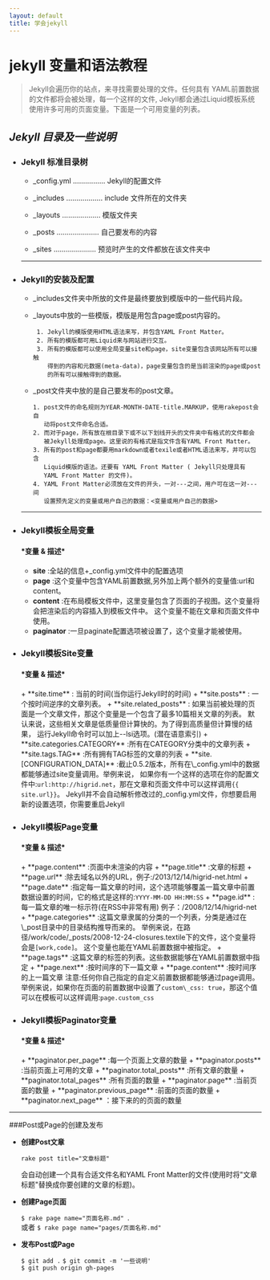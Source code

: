 ```yaml
---
layout: default
title: 学会jekyll
---
```


jekyll 变量和语法教程
=====================

> Jekyll会遍历你的站点，来寻找需要处理的文件。任何具有 YAML前置数据的文件都将会被处理，每一个这样的文件, Jekyll都会通过Liquid模板系统使用许多可用的页面变量。下面是一个可用变量的列表。


*Jekyll 目录及一些说明*
----------------------


* ### Jekyll 标准目录树

     * _config.yml   ................ Jekyll的配置文件
     
     * _includes     .................. include 文件所在的文件夹
      
     * _layouts      ................... 模版文件夹
      
     * _posts        ..................... 自己要发布的内容
      
     * _sites        ..................... 预览时产生的文件都放在该文件夹中
     
   -----------------------------
  
* ### Jekyll的安装及配置

     * _includes文件夹中所放的文件是最终要放到模版中的一些代码片段。
     
     * _layouts中放的一些模版，模版是用包含page或post内容的。 
     
            1. Jekyll的模版使用HTML语法来写，并包含YAML Front Matter。
            2. 所有的模版都可用Liquid来与网站进行交互。
            3. 所有的模版都可以使用全局变量site和page，site变量包含该网站所有可以接触
               得到的内容和元数据(meta-data)，page变量包含的是当前渲染的page或post
               的所有可以接触得到的数据。
           
     *  _post文件夹中放的是自己要发布的post文章。
     
            1. post文件的命名规则为YEAR-MONTH-DATE-title.MARKUP，使用rakepost会自
               动将post文件命名合适。
            2. 而对于page，所有放在根目录下或不以下划线开头的文件夹中有格式的文件都会
               被Jekyll处理成page。这里说的有格式是指文件含有YAML Front Matter。
            3. 所有的post和page都要用markdown或者texile或者HTML语法来写，并可以包含
               Liquid模版的语法。还要有 YAML Front Matter ( Jekyll只处理具有
               YAML Front Matter 的文件)。
            4. YAML Front Matter必须放在文件的开头，一对---之间，用户可在这一对---间
               设置预先定义的变量或用户自己的数据：<变量或用户自己的数据>

   ------------------------------


* ### Jekyll模板全局变量
  
     <h4>*变量   &   描述* </h4>

     + **site** :全站的信息+_config.yml文件中的配置选项
     + **page** :这个变量中包含YAML前置数据,另外加上两个额外的变量值:url和content。
     + **content** :在布局模板文件中，这里变量包含了页面的子视图。这个变量将会把渲染后的内容插入到模板文件中。
       这个变量不能在文章和页面文件中使用。
     + **paginator** :一旦paginate配置选项被设置了，这个变量才能被使用。

* ### Jekyll模板Site变量

     <h4>*变量     &    描述*</h4>
     + **site.time** :  当前的时间(当你运行Jekyll时的时间)
     + **site.posts** : 一个按时间逆序的文章列表。
     + **site.related_posts** : 如果当前被处理的页面是一个文章文件，那这个变量是一个包含了最多10篇相关文章的列表。
       默认来说，这些相关文章是低质量但计算快的。为了得到高质量但计算慢的结果，
       运行Jekyll命令时可以加上--lsi选项。(潜在语意索引)
     + **site.categories.CATEGORY** :所有在CATEGORY分类中的文章列表
     + **site.tags.TAG** :所有拥有TAG标签的文章的列表
     + **site.[CONFIGURATION_DATA]** :截止0.5.2版本，所有在\_config.yml中的数据都能够通过site变量调用。举例来说，
       如果你有一个这样的选项在你的配置文件中:<code>url:http://higrid.net</code>，那在文章和页面文件中可以这样调用<code>{{ site.url}}</code>。
       Jekyll并不会自动解析修改过的_config.yml文件，你想要启用新的设置选项，你需要重启Jekyll

* ### Jekyll模板Page变量

     <h4>*变量     &   描述*</h4>
     + **page.content** :页面中未渲染的内容
     + **page.title** :文章的标题
     + **page.url** :除去域名以外的URL，例子:/2013/12/14/higrid-net.html
     + **page.date** :指定每一篇文章的时间，这个选项能够覆盖一篇文章中前置数据设置的时间，它的格式是这样的:<code>YYYY-MM-DD HH:MM:SS</code>
     + **page.id** :每一篇文章的唯一标示符(在RSS中非常有用) 例子：/2008/12/14/higrid-net
     + **page.categories** :这篇文章隶属的分类的一个列表，分类是通过在\_post目录中的目录结构推导而来的。
     举例来说，在路径/work/code/_posts/2008-12-24-closures.textile下的文件，这个变量将会是<code>[work,code]</code>。
     这个变量也能在YAML前置数据中被指定。
     + **page.tags** :这篇文章的标签的列表。这些数据能够在YAML前置数据中指定
     + **page.next** :按时间序的下一篇文章
     + **page.content** :按时间序的上一篇文章
    注意:任何你自己指定的自定义前置数据都能够通过page调用。举例来说，如果你在页面的前置数据中设置了<code>custom\_css: true</code>，那这个值可以在模板可以这样调用:<code>page.custom_css</code>

* ### Jekyll模板Paginator变量

     <h4>*变量     &   描述*</h4>
     + **paginator.per_page** :每一个页面上文章的数量
     + **paginator.posts** :当前页面上可用的文章
     + **paginator.total_posts** :所有文章的数量
     + **paginator.total_pages** :所有页面的数量
     + **paginator.page** :当前页面的数量
     + **paginator.previous_page** :前面的页面的数量
     + **paginator.next_page** ：接下来的的页面的数量  

 ----------------------------

###Post或Page的创建及发布

* __创建Post文章__

   <code>rake post title="文章标题"</code>
  
    会自动创建一个具有合适文件名和YAML Front Matter的文件(使用时将"文章标题"替换成你要创建的文章的标题)。

* __创建Page页面__

    <code>$ rake page name="页面名称.md" </code>.  
    或者
    <code>$ rake page name="pages/页面名称.md"</code>
    
* __发布Post或Page__
  
   <code>$ git add .</code>
   <code>$ git commit -m '一些说明'</code><br>
   <code>$ git push origin gh-pages</code>


